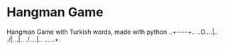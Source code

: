 # Hangman  Game
 Hangman Game with Turkish words, made with python
..+----+..
..O....|..
./|\...|..
./.\...|..
......_+_.